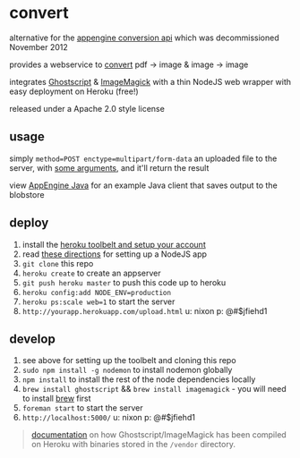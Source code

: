 convert
=======

alternative for the [appengine conversion api](https://developers.google.com/appengine/docs/java/conversion/) which was decommissioned November 2012

provides a webservice to [convert](http://www.imagemagick.org/script/convert.php) pdf -> image & image -> image

integrates [Ghostscript](http://ghostscript.com/) & [ImageMagick](http://www.imagemagick.org/) with a thin NodeJS web wrapper with easy deployment on Heroku (free!)

released under a Apache 2.0 style license

usage
-----

simply ```method=POST enctype=multipart/form-data``` an uploaded file to the server, with [some arguments](https://github.com/lookfirst/convert/blob/master/public/upload.html), and it'll return the result

view [AppEngine Java](https://github.com/lookfirst/convert/wiki/AppEngineJava) for an example Java client that saves output to the blobstore

deploy
------

1. install the [heroku toolbelt and setup your account](https://devcenter.heroku.com/articles/quickstart)
1. read [these directions](https://devcenter.heroku.com/articles/nodejs) for setting up a NodeJS app
1. ```git clone``` this repo
1. ```heroku create``` to create an appserver
1. ```git push heroku master``` to push this code up to heroku
1. ```heroku config:add NODE_ENV=production```
1. ```heroku ps:scale web=1``` to start the server
1. ```http://yourapp.herokuapp.com/upload.html``` u: nixon p: @#$jfiehd1

develop
-------

1. see above for setting up the toolbelt and cloning this repo
1. ```sudo npm install -g nodemon``` to install nodemon globally
1. ```npm install``` to install the rest of the node dependencies locally
1. ```brew install ghostscript``` && ```brew install imagemagick``` - you will need to install [brew](http://mxcl.github.com/homebrew/) first
1. ```foreman start``` to start the server
1. ```http://localhost:5000/``` u: nixon p: @#$jfiehd1

> [documentation](https://github.com/lookfirst/convert/wiki/Compile) on how Ghostscript/ImageMagick has been compiled on Heroku with binaries stored in the ```/vendor``` directory.